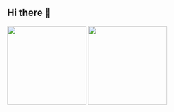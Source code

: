 ## Hi there 👋

<!--
**rlsalgueiro/rlsalgueiro** is a ✨ _special_ ✨ repository because its `README.md` (this file) appears on your GitHub profile.

Here are some ideas to get you started:

- 🔭 I’m currently working on ...
- 🌱 I’m currently learning ...
- 👯 I’m looking to collaborate on ...
- 🤔 I’m looking for help with ...
- 💬 Ask me about ...
- 📫 How to reach me: ...
- 😄 Pronouns: ...
- ⚡ Fun fact: ...
-->
<div>
   <a ref="https://github.com/rlsalgueiro/rlsalgueiro">
     <img height="180em" src="https://github-readme-stats.vercel.app/api?username=rlsalgueiro&show_icons=true&theme=dracula&include_all_commits=true&count_private=true" >
      <img height="180em" src="https://github-readme-stats.vercel.app/api/top-langs/?username=rlsalgueiro&layout=compact&langs_count=16&theme=dracula&include_all_commits=true" >
     </a>
</div>
